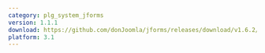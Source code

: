 ```yaml
---
category: plg_system_jforms
version: 1.1.1
download: https://github.com/donJoomla/jforms/releases/download/v1.6.2/plg_system_jforms_111_j30.zip
platform: 3.1
---
```

